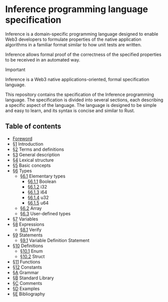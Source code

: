 # Inference programming language specification

Inference is a domain-specific programming language designed to enable Web3 developers to formulate properties of the native application algorithms in a familiar format similar to how unit tests are written.

Inference allows formal proof of the correctness of the specified properties to be received in an automated way.

> [!IMPORTANT]
> Inference is a Web3 native applications-oriented, formal specification language.

This repository contains the specification of the Inference programming language. The specification is divided into several sections, each describing a specific aspect of the language. The language is designed to be simple and easy to learn, and its syntax is concise and similar to Rust.

## Table of contents

- [Foreword](./foreword.md)
- [§1](./introduction.md) Introduction
- [§2](./terms-and-definitions.md) Terms and definitions
- [§3](./general-description.md) General description
- [§4](./lexical-structure.md) Lexical structure
- [§5](./basic-concepts.md) Basic concepts
- [§6](./types.md) Types
  - [§6.1](./types.md#61-elementary-types) Elementary types
    - [§6.1.1](./types.md#611-boolean) Boolean
    - [§6.1.2](./types.md#612-i32) i32
    - [§6.1.3](./types.md#613-i64) i64
    - [§6.1.4](./types.md#614-u32) u32
    - [§6.1.5](./types.md#615-u64) u64
  - [§6.2](./types.md#62-array) Array
  - [§6.3](./types.md#63-user-defined-types) User-defined types
- [§7](./variables.md) Variables
- [§8](./expressions.md) Expressions
  - [§8.1](./expressions.md#81-verify) Verify
- [§9](./statements.md) Statements
  - [§9.1](./statements.md#91-variable-definition-statement) Variable Definition Statement
- [§10](./definitions.md) Definitions
  - [§10.1](./definitions.md#101-enum) Enum
  - [§10.2](./definitions.md#102-struct) Struct
- [§11](./functions.md) Functions
- [§12](./constants.md) Constants
- [§A](./grammar.md) Grammar
- [§B](./standard-library.md) Standard Library
- [§C](./comments.md) Comments
- [§D](./examples.md) Examples
- [§E](./bibliography.md) Bibliography
